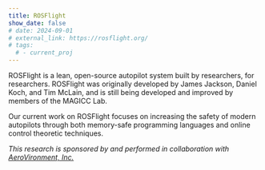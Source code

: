 ```yaml
---
title: ROSFlight
show_date: false
# date: 2024-09-01
# external_link: https://rosflight.org/
# tags:
  # - current_proj
---
```


ROSFlight is a lean, open-source autopilot system built by researchers, for researchers. ROSFlight was originally developed by James Jackson, Daniel Koch, and Tim McLain, and is still being developed and improved by members of the MAGICC Lab.

Our current work on ROSFlight focuses on increasing the safety of modern autopilots through both memory-safe programming languages and online control theoretic techniques.

_This research is sponsored by and performed in collaboration with [AeroVironment, Inc.](https://www.avinc.com/)_